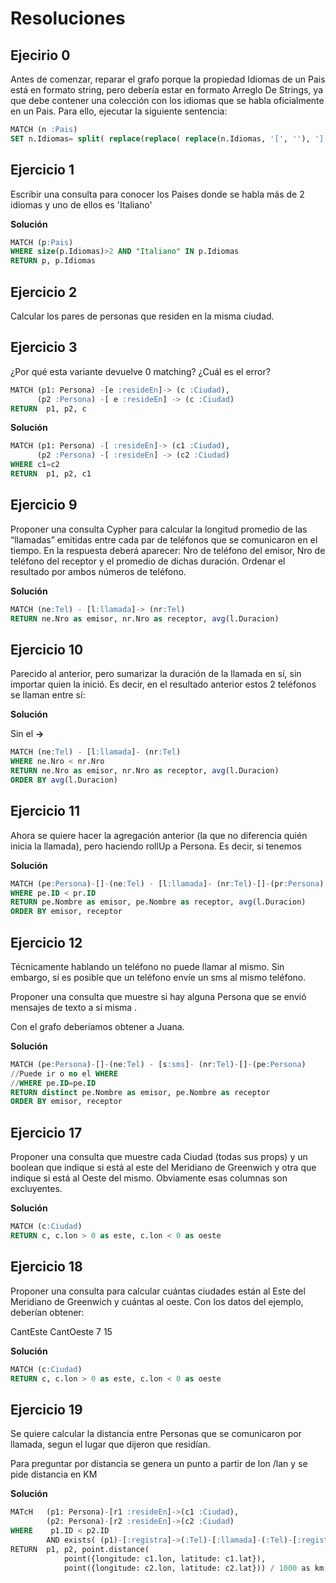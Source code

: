 # Resoluciones

## Ejecirio 0

Antes de comenzar, reparar el grafo porque la propiedad Idiomas de un Pais está en formato string, pero debería estar en formato  Arreglo De Strings, ya que debe contener una colección con los idiomas que se habla oficialmente en un Pais. Para ello, ejecutar la siguiente sentencia:

```sql
MATCH (n :Pais)
SET n.Idiomas= split( replace(replace( replace(n.Idiomas, '[', ''), ']', ''), '"', '') , ',' )
```

## Ejercicio 1

Escribir una consulta para conocer los Paises donde se habla más de 2 idiomas y uno de ellos es 'Italiano'

**Solución**

```sql
MATCH (p:Pais)
WHERE size(p.Idiomas)>2 AND "Italiano" IN p.Idiomas
RETURN p, p.Idiomas
```

## Ejercicio 2

Calcular los pares de personas que residen en la misma ciudad. 



## Ejercicio 3

¿Por qué esta variante devuelve 0 matching? ¿Cuál es el error?

```sql
MATCH (p1: Persona) -[e :resideEn]-> (c :Ciudad),
      (p2 :Persona) -[ e :resideEn] -> (c :Ciudad)
RETURN  p1, p2, c
```

**Solución**

```sql
MATCH (p1: Persona) -[ :resideEn]-> (c1 :Ciudad),
      (p2 :Persona) -[ :resideEn] -> (c2 :Ciudad)
WHERE c1=c2
RETURN  p1, p2, c1
```

## Ejercicio 9

Proponer una consulta Cypher para calcular la longitud promedio de las “llamadas” emitidas entre cada par de teléfonos que se comunicaron en el tiempo. En la respuesta deberá aparecer:  Nro de teléfono del emisor,  Nro de teléfono del receptor  y el promedio de dichas duración.   Ordenar el resultado por  ambos números de teléfono. 


**Solución**

```sql
MATCH (ne:Tel) - [l:llamada]-> (nr:Tel)
RETURN ne.Nro as emisor, nr.Nro as receptor, avg(l.Duracion)
```

## Ejercicio 10

Parecido al anterior, pero sumarizar la duración de la llamada en sí, sin importar quien la inició. 
Es decir, en el resultado anterior estos 2 teléfonos se llaman entre sí:

**Solución**

Sin el **->**

```sql
MATCH (ne:Tel) - [l:llamada]- (nr:Tel)
WHERE ne.Nro < nr.Nro
RETURN ne.Nro as emisor, nr.Nro as receptor, avg(l.Duracion)
ORDER BY avg(l.Duracion)
```


## Ejercicio 11

Ahora se quiere hacer la agregación anterior (la que no diferencia quién inicia la llamada), pero haciendo rollUp a Persona. Es decir, si tenemos 

**Solución**

```sql
MATCH (pe:Persona)-[]-(ne:Tel) - [l:llamada]- (nr:Tel)-[]-(pr:Persona)
WHERE pe.ID < pr.ID
RETURN pe.Nombre as emisor, pe.Nombre as receptor, avg(l.Duracion)
ORDER BY emisor, receptor
```


## Ejercicio 12

Técnicamente hablando un teléfono no puede llamar al mismo. Sin embargo, sí es posible que un teléfono envíe un sms al mismo teléfono.

Proponer una consulta que muestre si hay alguna Persona que se envió mensajes de texto a sí misma .

Con el grafo deberíamos obtener a Juana.

**Solución**

```sql
MATCH (pe:Persona)-[]-(ne:Tel) - [s:sms]- (nr:Tel)-[]-(pe:Persona)
//Puede ir o no el WHERE
//WHERE pe.ID=pe.ID
RETURN distinct pe.Nombre as emisor, pe.Nombre as receptor
ORDER BY emisor, receptor
```



## Ejercicio 17

Proponer una consulta que muestre cada Ciudad (todas sus props) y un boolean que indique si está al este del Meridiano de Greenwich y otra que indique si está al Oeste del mismo. Obviamente esas columnas son excluyentes.

**Solución**

```sql
MATCH (c:Ciudad)
RETURN c, c.lon > 0 as este, c.lon < 0 as oeste
```


## Ejercicio 18

Proponer una consulta para calcular cuántas ciudades están al Este del Meridiano de Greenwich y cuántas al oeste. Con los datos del ejemplo, deberían obtener:

CantEste		CantOeste
7				15

**Solución**

```sql
MATCH (c:Ciudad)
RETURN c, c.lon > 0 as este, c.lon < 0 as oeste
```


## Ejercicio 19

Se quiere calcular la distancia entre Personas que se comunicaron por llamada, segun el lugar que dijeron que residían.

Para preguntar por distancia se genera un punto a partir de lon /lan y se pide distancia en KM

**Solución**

```sql
MATcH   (p1: Persona)-[r1 :resideEn]->(c1 :Ciudad),
        (p2: Persona)-[r2 :resideEn]->(c2 :Ciudad)
WHERE    p1.ID < p2.ID 
        AND exists( (p1)-[:registra]->(:Tel)-[:llamada]-(:Tel)-[:registra]-(p2) )
RETURN  p1, p2, point.distance(
            point({longitude: c1.lon, latitude: c1.lat}),  
            point({longitude: c2.lon, latitude: c2.lat})) / 1000 as km
```

